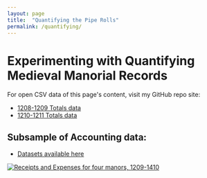 ```yaml
---
layout: page
title:  "Quantifying the Pipe Rolls"
permalink: /quantifying/
---
```


# Experimenting with Quantifying Medieval Manorial Records

 For open CSV data of this page's content, visit my GitHub repo site: 
 - [1208-1209 Totals data](https://github.com/comp-methods-fsu-2021/hunter_winchesterrolls/blob/80941f540cbbc760d6618326c4ca4b7a19449a6b/Data%20Files/1209_totals.csv)
 - [1210-1211 Totals data](https://github.com/comp-methods-fsu-2021/hunter_winchesterrolls/blob/80941f540cbbc760d6618326c4ca4b7a19449a6b/Data%20Files/1211_totals.csv)

## Subsample of Accounting data:
- [Datasets available here](https://github.com/comp-methods-fsu-2021/hunter_winchesterrolls/tree/master/Data%20Files)

<div class='tableauPlaceholder' id='viz1619062405957' style='position: relative'>
	<noscript>
		<a href='#'>
			<img alt='Receipts and Expenses for four manors, 1209-1410 ' src='https:&#47;&#47;public.tableau.com&#47;static&#47;images&#47;Wi&#47;WinchesterPipeRolls-ExpenseVSReceipt&#47;SubsetofManors&#47;1_rss.png' style='border: none' />
		</a>
	</noscript>
	<object class='tableauViz'  style='display:none;'>
		<param name='host_url' value='https%3A%2F%2Fpublic.tableau.com%2F' />
		<param name='embed_code_version' value='3' />
		<param name='site_root' value='' />
		<param name='name' value='WinchesterPipeRolls-ExpenseVSReceipt&#47;SubsetofManors' />
		<param name='tabs' value='no' /><param name='toolbar' value='yes' />
		<param name='static_image' value='https:&#47;&#47;public.tableau.com&#47;static&#47;images&#47;Wi&#47;WinchesterPipeRolls-ExpenseVSReceipt&#47;SubsetofManors&#47;1.png' />
		<param name='animate_transition' value='yes' />
		<param name='display_static_image' value='yes' />
		<param name='display_spinner' value='yes' />
		<param name='display_overlay' value='yes' />
		<param name='display_count' value='yes' />
		<param name='language' value='en' />
		<param name='filter' value='publish=yes' />
	</object>
</div>
<script type='text/javascript'>
	var divElement = document.getElementById('viz1619062405957');
	var vizElement = divElement.getElementsByTagName('object')[0];
	vizElement.style.width='100%';vizElement.style.height=(divElement.offsetWidth*0.75)+'px';
	var scriptElement = document.createElement('script');
	scriptElement.src = 'https://public.tableau.com/javascripts/api/viz_v1.js';
	vizElement.parentNode.insertBefore(scriptElement, vizElement);
</script>

